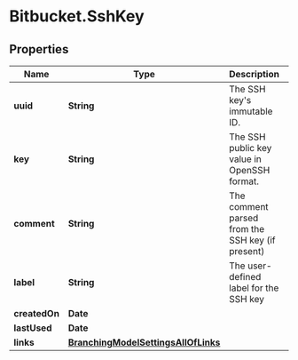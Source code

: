 # Bitbucket.SshKey

## Properties

Name | Type | Description | Notes
------------ | ------------- | ------------- | -------------
**uuid** | **String** | The SSH key&#39;s immutable ID. | [optional] 
**key** | **String** | The SSH public key value in OpenSSH format. | [optional] 
**comment** | **String** | The comment parsed from the SSH key (if present) | [optional] 
**label** | **String** | The user-defined label for the SSH key | [optional] 
**createdOn** | **Date** |  | [optional] 
**lastUsed** | **Date** |  | [optional] 
**links** | [**BranchingModelSettingsAllOfLinks**](BranchingModelSettingsAllOfLinks.md) |  | [optional] 


